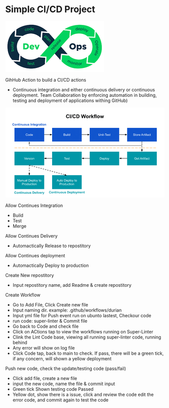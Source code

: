 # Simple CI/CD Project


![devOps](devOps.png)




GihHub Action to build a CI/CD actions
* Continuous integration and either continuous delivery or continuous deployment. Team Collaboration by enforcing automation in building, testing and deployment of applications withing GitHub)



![CI_CD_worflow](CI_CD_worflow.png)




Allow Continues Integration 

- Build 
- Test
- Merge

Allow Continues Delivery

* Automactically Release to repostitory 

Allow Continues deployment 

* Automactically Deploy to production

Create New repostitory

* Input repostitory name, add Readme & create repostitory

Create Workflow

* Go to Add File, Click Create new file
* Input  naming dir. example:  .github/workflows/durian
* Input yml file for Push event run on ubunto lastest, Checkour code
* run code: super-linter & Commit file
* Go back to Code and check file 
* Click on ACtions tap to view the workflows running on Super-Linter
* Clink the Lint Code base, viewing all running super-linter code, running behind
* Any error will show on log file
* Click Code tap, back to main to check. If pass, there will be a green tick, if any concern, will shown a yellow deployment

Push new code, check the update/testing code (pass/fail)

* Click add file, create a new file
* input the new code, name the file & commit input
* Green tick Shown testing code Passed
* Yellow dot, show there is a issue, click and review the code edit the error code, and commit again to test the code












